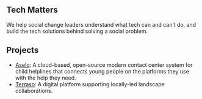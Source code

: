 ## Tech Matters
We help social change leaders understand what tech can and can’t do, and build the tech solutions behind solving a social problem.

## Projects
* [Aselo](https://aselo.org/): A cloud-based, open-source modern contact center system for child helplines that connects young people on the platforms they use with the help they need.
* [Terraso](https://terraso.org/): A digital platform supporting locally-led landscape collaborations.
